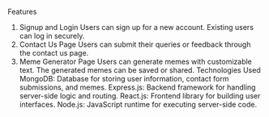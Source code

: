 Features
1. Signup and Login
Users can sign up for a new account.
Existing users can log in securely.
2. Contact Us Page
Users can submit their queries or feedback through the contact us page.
3. Meme Generator Page
Users can generate memes with customizable text.
The generated memes can be saved or shared.
Technologies Used
MongoDB: Database for storing user information, contact form submissions, and memes.
Express.js: Backend framework for handling server-side logic and routing.
React.js: Frontend library for building user interfaces.
Node.js: JavaScript runtime for executing server-side code.

